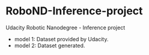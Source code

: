 # RoboND-Inference-project
Udacity Robotic Nanodegree - Inference project

  * model 1: Dataset provided by Udacity.
  * model 2: Dataset generated.
